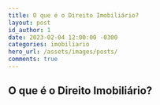 ```yaml
---
title: O que é o Direito Imobiliário?
layout: post
id_author: 1
date: 2023-02-04 12:00:00 -0300
categories: imobiliario
hero_url: /assets/images/posts/
comments: true
---
```


## O que é o Direito Imobiliário?
